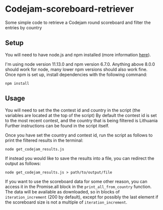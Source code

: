 # Codejam-scoreboard-retriever
Some simple code to retrieve a Codejam round scoreboard and filter the entries by country

## Setup
You will need to have node.js and npm installed (more information [here](https://nodejs.org/en/)).

I'm using node version 11.13.0 and npm version 6.7.0. Anything above 8.0.0 should work for node, many lower npm versions should also work fine.
Once npm is set up, install dependencies with the following command:

```
npm install
```

## Usage
You will need to set the the contest id and country in the script (the variables are located at the top of the script)
By default the contest id is set to the most recent contest, and the country that is being filtered is Lithuania
Further instructions can be found in the script itself.

Once you have set the country and contest id, run the script as follows to print the filtered results in the terminal:

```
node get_codejam_results.js
```

If instead you would like to save the results into a file, you can redirect the output as follows:

```
node get_codejam_results.js > path/to/output/file
```

If you want to use the scoreboard data for some other reason, you can access it in the Promise.all block in the `print_all_from_country` function.
The data will be available as downloaded, so in blocks of `iteration_increment` (200 by default), except for possibly the last element if the scoreboard size is not a multiple of `iteration_increment`.
